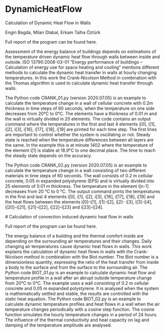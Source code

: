 # DynamicHeatFlow
Calculation of Dynamic Heat Flow in Walls

Engin Bagda, Milan Dlabal, Erkam Talha Öztürk

Full report of the program can be found here.

Assessment of the energy balance of buildings depends on estimations of the temperature driven dynamic heat flow through walls between inside and outside. ISO 13790:2008-03-01 “Energy performance of buildings – Calculation of energy use for space heating and cooling” mentions different methods to calculate the dynamic heat transfer in walls at hourly changing temperatures.
In this work the Crank-Nicolson Method in combination with the Thomas algorithm is used to calculate dynamic heat transfer through walls.

The Python code CRANK_01.py (version 2020.07.05) is an example to calculate the temperature change in a wall of cellular concrete with 0.2m thickness in time steps of 60 seconds, when the temperature on one side decreases from 20°C to 0°C. The elements have a thickness of 0.01 m and the wall is virtually divided in 20 elements. The code contains an output command where the temperatures in the first and last 4 elements i[0], i[1], i[2], i[3], i[16], i[17], i[18], i[19] are printed for each time step. The first lines are important to control whether the system is oscillating or not.
Steady state is reached when the temperature differences between all layers are the same. In the example this is at minute 1402 where the temperature of the element i[1] is stable at 18.9°C to one decimal place. The time to reach the steady state depends on the accuracy.

The Python code CRANK_02.py (version 2020.07.05) is an example to calculate the temperature change in a wall consisting of two different materials in time steps of 60 seconds. The wall consists of 0.2 m cellular concrete, 0.05 m expanded polystyrene (EPS) and is virtually divided into 25 elements of 0.01 m thickness. The temperature in the element i[n-1] decreases from 20 °C to 0 °C.
The output command prints the temperatures in the first and last 4 elements i[0], i[1], i[2], i[3], i[16], i[17], i[18], i[19] and the heat flows between the elements i[0]-i[1], i[1]-i[2], i[2]- i[3], i[3]-i[4], i[20]-i[21], i[21]-i[22], i[22]-i[23] and i[23]-i[24].


# Calculation of convection induced dynamic heat flow in walls

Full report of the program can be found here.

The energy balance of a building and the thermal comfort inside are depending on the surrounding air temperatures and their changes. Daily changing air temperatures cause dynamic heat flows in walls. This work explains the calculation of dynamic heat flows in walls with the Crank-Nicolson method in combination with the Biot number. The Biot number is a dimensionless quantity, expressing the ratio of the heat transfer from inside a body to the surface and from the surface to the surrounding air.
The Python code BIOT_01.py is an example to calculate dynamic heat flow and temperature profile in a wall after an abrupt outside temperature change from 20°C to 0°C. The example uses a wall consisting of 0.2 m cellular concrete and 0.05 m expanded polystyrene. It is analysed when the system is mathematically settled and stable, the results are controlled with the static heat equation.
The Python code BIOT_02.py is an example to calculate dynamic temperature profiles and heat flows in a wall when the air temperature changes periodically with a cosine step function. The cosine function simulates the hourly temperature changes in a period of 24 hours. The influence of the thermal conductivity and heat capacity on lag and damping of the temperature amplitude are analysed.
